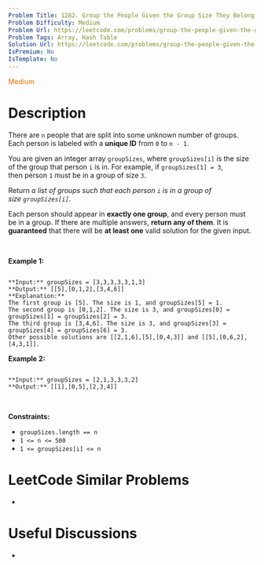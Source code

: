 ```yaml
---
Problem Title: 1282. Group the People Given the Group Size They Belong To
Problem Difficulty: Medium
Problem Url: https://leetcode.com/problems/group-the-people-given-the-group-size-they-belong-to/
Problem Tags: Array, Hash Table
Solution Url: https://leetcode.com/problems/group-the-people-given-the-group-size-they-belong-to/solution/
IsPremium: No
IsTemplate: No
---
```


<span style="color: rgb(239, 108, 0);">Medium</span>

# Description

There are `n` people that are split into some unknown number of groups. Each person is labeled with a **unique ID** from `0` to `n - 1`.


You are given an integer array `groupSizes`, where `groupSizes[i]` is the size of the group that person `i` is in. For example, if `groupSizes[1] = 3`, then person `1` must be in a group of size `3`.


Return *a list of groups such that each person `i` is in a group of size `groupSizes[i]`*.


Each person should appear in **exactly one group**, and every person must be in a group. If there are multiple answers, **return any of them**. It is **guaranteed** that there will be **at least one** valid solution for the given input.


 


**Example 1:**



```

**Input:** groupSizes = [3,3,3,3,3,1,3]
**Output:** [[5],[0,1,2],[3,4,6]]
**Explanation:** 
The first group is [5]. The size is 1, and groupSizes[5] = 1.
The second group is [0,1,2]. The size is 3, and groupSizes[0] = groupSizes[1] = groupSizes[2] = 3.
The third group is [3,4,6]. The size is 3, and groupSizes[3] = groupSizes[4] = groupSizes[6] = 3.
Other possible solutions are [[2,1,6],[5],[0,4,3]] and [[5],[0,6,2],[4,3,1]].

```

**Example 2:**



```

**Input:** groupSizes = [2,1,3,3,3,2]
**Output:** [[1],[0,5],[2,3,4]]

```

 


**Constraints:**


* `groupSizes.length == n`
* `1 <= n <= 500`
* `1 <= groupSizes[i] <= n`




# LeetCode Similar Problems

- []()

# Useful Discussions

- []()
